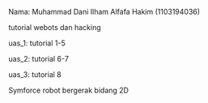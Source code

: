 
Nama: Muhammad Dani Ilham Alfafa Hakim (1103194036)


tutorial webots dan hacking


uas_1: tutorial 1-5 


uas_2: tutorial 6-7 


uas_3: tutorial 8 

Symforce robot bergerak bidang 2D




